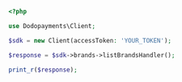 ```php
<?php

use Dodopayments\Client;

$sdk = new Client(accessToken: 'YOUR_TOKEN');

$response = $sdk->brands->listBrandsHandler();

print_r($response);

```


<!-- This file was generated by liblab | https://liblab.com/ -->